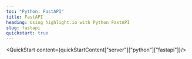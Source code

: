 ```yaml
---
toc: "Python: FastAPI"
title: FastAPI
heading: Using highlight.io with Python FastAPI
slug: fastapi
quickstart: true
---
```


<QuickStart content={quickStartContent["server"]["python"]["fastapi"]}/>
